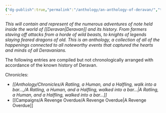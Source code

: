 ```yaml
---
{"dg-publish":true,"permalink":"/anthology/an-anthology-of-deravan/","tags":["gardenEntry"]}
---
```


*This will contain and represent of the numerous adventures of note held inside the world of [[Deravan\|Deravan]] and its history. From farmers staving off attacks from a horde of wild beasts, to knights of legends slaying feared dragons of old. This is an anthology, a collection of all of the happenings connected to all noteworthy events that captured the hearts and minds of all Deravanians.*

The following entries are compiled but not chronologically arranged with accordance of the known history of Deravan. 

Chronicles: 

 - *[[Anthology/Chronicles/A Ratling, a Human, and a Halfling, walk into a bar...,/A Ratling, a Human, and a Halfling, walked into a bar...\|A Ratling, a Human, and a Halfling, walked into a bar...]]*
 - [[Campaigns/A Revenge Overdue/A Revenge Overdue\|A Revenge Overdue]]




